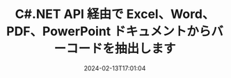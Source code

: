 ---
############################# Static ############################
layout: "auto-gen-parser"
date: 2024-02-13T17:01:04
draft: false
otherformats: 

############################# Head ############################
head_title: ".NET PDF、DOCX、PPTX、XLSX、EPUB などからバーコードを抽出する API"
head_description: "GroupDocs.Parser .NET API を使用すると、ソフトウェア開発者は PDF、DOC、DOCX、PPT、PPTX、EML、MSG、XLS、XLSX、 .NET アプリ内の CSV、ODT、RTF、および EPUB ドキュメント。"

############################# Header ############################
title: "C#.NET API 経由で Excel、Word、PDF、PowerPoint ドキュメントからバーコードを抽出します"
description: "GroupDocs.Parser .NET API を使用すると、プログラマーは PDF、DOC、DOCX、PPT、PPTX、EML、MSG、XLS、XLSX、CSV からバーコードを抽出できます、ODT、RTF、および EPUB のドキュメントまたはページ領域。"
bg_image: "https://cms.admin.containerize.com/templates/aspose/App_Themes/V3/images/bg/header1.png"
bg_overlay: false
button:
    enable: true
    icon: "fas fa-arrow-down"
    label: "無料トライアルをダウンロード"
    link: "https://downloads.groupdocs.com/parser/net"

############################# SubMenu ############################
submenu:
    enable: true

    left:
        img_alt: "GroupDocs.Parser for .NET"
        image: "https://cms.admin.containerize.com/templates/groupdocs/images/product-logos/90x90-noborder/groupdocs-parser-net.png"
        product: "GroupDocs.Parser"
        platform: ".NET"

    middle:
        button:

            # button loop
            - link: "https://apireference.groupdocs.com/parser/net"
              text: "APIリファレンス"

            # button loop
            - link: "https://github.com/groupdocs-parser"
              text: "コード例"

            # button loop
            - link: "https://products.groupdocs.app/parser/family"
              text: "ライブデモ"

            # button loop
            - link: "https://purchase.groupdocs.com/pricing/parser/net"
              text: "価格設定"

    right:
        link_download: "https://downloads.groupdocs.com/parser"
        link_learn: "https://docs.groupdocs.com/parser/net"
        link_buy: "https://purchase.groupdocs.com"

############################# About ############################
about:
    enable: true
    title: "CSV ファイルからバーコードを抽出する方法 .NET API?"
    content: |
        バーコードは、製品のスキャンと識別、自動車部品の追跡、在庫管理など、多くの場面で世界中で一般的に使用されている、機械読み取り可能な数字と文字の表現です。 GroupDocs.Parser for .NET は、開発者が、PDF、電子メール、電子ブック、Microsoft Office 形式など、サポートされているさまざまな種類のドキュメント形式からテキスト、画像、バーコードを抽出するソリューションの開発を支援する強力な API です: Word ({ 377}、DOCX)、PowerPoint (PPT、PPTX)、Excel (XLS、XLSX)、メール (EML、MSG) 形式など。 .NET API には、キーワードによるテキストの検索、正確なテキスト抽出、HTML またはマークダウン形式のテキスト抽出、座標によるテキスト領域の抽出、メタデータまたはバーコードの抽出など、いくつかの高度なドキュメント解析機能のサポートが含まれています。
        
        

############################# Steps ############################
steps:
    enable: true
    title_left: ".NET の CSV からバーコードを抽出します"
    content_left: |
        [GroupDocs.Parser for .NET](/ja/parser/net/) を使用すると、C# 開発者は、いくつかの簡単な手順を実装することで、CSV ファイルからバーコードを簡単に抽出できます。
        
        * 最初のドキュメントの [Parser](https://reference.groupdocs.com/net/parser/groupdocs.parser/parser) オブジェクトをインスタンス化します。
        * ファイルがバーコード抽出をサポートしているかどうかを確認します。
        * [GetBarcodes](https://reference.groupdocs.com/parser/net/groupdocs.parser/parser/methods/getbarcodes) メソッドを呼び出し、のコレクションを取得します。[PageBarcodeArea](https://reference.groupdocs.com/parser/net/groupdocs.parser.data/pagebarcodearea) オブジェクト。
        * コレクションを反復処理して、バーコード値を取得します。

    title_right: "バーコード抽出の詳細"
    content_right: |
        * <a href="https://docs.groupdocs.com/parser/net/extract-barcodes-from-document/">文書からバーコードを抽出する方法</a>
        * <a href="https://docs.groupdocs.com/parser/net/extract-barcodes-from-document-page/">ドキュメントページからバーコードを抽出する方法</a>
        * <a href="https://docs.groupdocs.com/parser/net/extract-barcodes-from-document-page-area/">文書ページ領域からバーコードを抽出する方法</a>
    
    code: |
     {{% parser/additional-styles %}}
     {{< parser/code-parser title="C# サンプルコードを使用して CSV ファイルからバーコードを抽出する方法">}}

        ```csharp    
        // GroupDocs.Parser API を使用して CSV ファイルからバーコードを抽出します
        // Parserクラスのインスタンスを作成する
        using (Parser parser = new Parser(Constants.SamplePdfWithBarcodes)) {
            // ファイルがバーコード抽出をサポートしているかどうかを確認します
            if (!parser.Features.Barcodes) {
                Console.WriteLine("このファイルはバーコード抽出をサポートしていません。");
                return;
            }

            // {steps.code.scan}
            IEnumerable<PageBarcodeArea> barcodes = parser.GetBarcodes();

            // バーコードを反復処理する
            foreach (PageBarcodeArea barcode in barcodes) {
                // ページインデックスを印刷する
                Console.WriteLine("Page: " + barcode.Page.Index.ToString());
                // バーコード値を印刷する
                Console.WriteLine("Value: " + barcode.Value);
            }
        }
        ```
     {{< /parser/code-parser >}}

############################# More ############################
more:
    enable: true
    title_left: "システム要求"
    content_left: |
        GroupDocs.Parser for .NET API は、すべての主要なプラットフォームとオペレーティング システムでサポートされています。以下のコードを実行する前に、次の前提条件がシステムにインストールされていることを確認してください。
        
        * オペレーティング システム: Microsoft Windows、Linux、MacOS
        * 開発環境: Microsoft Visual Studio, Xamarin, MonoDevelop
        * フレームワーク
        * GroupDocs.Parser for .NET の最新バージョンを [Nuget](https://www.nuget.org/packages/groupdocs.parser) からダウンロードします

    title_right: "GroupDocs.Parser for .NET を使用する理由"
    content_right: |
        * サポートされているドキュメントからのプレーン テキスト抽出のサポート    
        * ユーザー定義のテンプレートを使用したドキュメントの解析    
        * 構造化テキスト抽出を完全にサポート    
        * キーワードおよび正規表現によるテキスト検索    
        * 書式設定されたテキスト、メタデータ、画像、コンテナ、添付ファイルを抽出します    
        * サポートされている一部のドキュメント形式の目次を抽出します    
        * PDF ドキュメントからのフォーム データを解析する    
        * ドキュメントからハイパーリンクを抽出する   

############################# Demos ############################
demos:
    enable: true
    title: "ライブデモ - オンラインで文書からバーコードを抽出"
    content: |
       [GroupDocs.Parser ライブ デモ](https://products.groupdocs.app/parser/barcodes/) Web サイトにアクセスして、今すぐドキュメントからバーコードを抽出してください。
       ライブデモには次のようなメリットがあります。
        
############################# About Formats ############################
about_formats:
    enable: true

############################# More Formats ############################
more_formats:
    enable: true
    title: "他のドキュメント形式からバーコードを抽出する"
    content: |
        .NET ドキュメントは、ファイル形式と画像のバーコード抽出 API を解析します。以下に示すように、いくつかの一般的なファイル形式のデータを抽出します。

############################# Back to top ###############################
back_to_top:
    enable: true
---